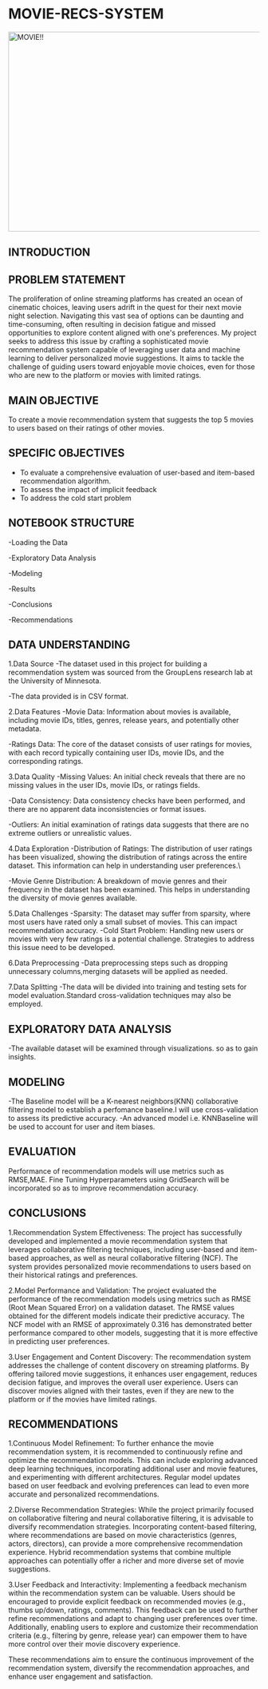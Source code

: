 # MOVIE-RECS-SYSTEM
<img src=...... alt="MOVIE!!" width="950" height="400">



## INTRODUCTION





## PROBLEM STATEMENT
The proliferation of online streaming platforms has created an ocean of cinematic choices, leaving users adrift in the quest for their next movie night selection. Navigating this vast sea of options can be daunting and time-consuming, often resulting in decision fatigue and missed opportunities to explore content aligned with one's preferences. My project seeks to address this issue by crafting a sophisticated movie recommendation system capable of leveraging user data and machine learning to deliver personalized movie suggestions. It aims to tackle the challenge of guiding users toward enjoyable movie choices, even for those who are new to the platform or movies with limited ratings.


## MAIN OBJECTIVE
To create a movie recommendation system that suggests the top 5 movies to users based on their ratings of other movies.

## SPECIFIC OBJECTIVES
- To evaluate a comprehensive evaluation of user-based and item-based recommendation algorithm.
- To assess the impact of implicit feedback
- To address the cold start problem


## NOTEBOOK STRUCTURE
-Loading the Data

-Exploratory Data Analysis

-Modeling 

-Results

-Conclusions

-Recommendations


## DATA UNDERSTANDING
1.Data Source
-The dataset used in this project for building a recommendation system was sourced from the GroupLens research lab at the University of Minnesota.

-The data provided is in CSV format.

2.Data Features
-Movie Data: Information about movies is available, including movie IDs, titles, genres, release years, and potentially other metadata.

-Ratings Data: The core of the dataset consists of user ratings for movies, with each record typically containing user IDs, movie IDs, and the corresponding ratings.

3.Data Quality
-Missing Values: An initial check reveals that there are no missing values in the user IDs, movie IDs, or ratings fields.

-Data Consistency: Data consistency checks have been performed, and there are no apparent data inconsistencies or format issues.

-Outliers: An initial examination of ratings data suggests that there are no extreme outliers or unrealistic values.

4.Data Exploration
-Distribution of Ratings: The distribution of user ratings has been visualized, showing the distribution of ratings across the entire dataset. This information can help in understanding user preferences.\

-Movie Genre Distribution: A breakdown of movie genres and their frequency in the dataset has been examined. This helps in understanding the diversity of movie genres available.

5.Data Challenges
-Sparsity: The dataset may suffer from sparsity, where most users have rated only a small subset of movies. This can impact recommendation accuracy.
-Cold Start Problem: Handling new users or movies with very few ratings is a potential challenge. Strategies to address this issue need to be developed.

6.Data Preprocessing
-Data preprocessing steps such as dropping unnecessary columns,merging datasets will be applied as needed.

7.Data Splitting
-The data will be divided into training and testing sets for model evaluation.Standard cross-validation techniques may also be employed.
## EXPLORATORY DATA ANALYSIS

-The available dataset will be examined through visualizations. so as to gain insights.


## MODELING
-The Baseline model will be a K-nearest neighbors(KNN)
collaborative filtering model to establish a perfomance baseline.I will use cross-validation to assess its predictive accuracy.
-An advanced model i.e. KNNBaseline will be used to account for user and item biases.

## EVALUATION
Performance of recommendation models will use metrics such as RMSE,MAE.
Fine Tuning Hyperparameters using GridSearch will be incorporated so as to improve recommendation accuracy.

## CONCLUSIONS
1.Recommendation System Effectiveness: The project has successfully developed and implemented a movie recommendation system that leverages collaborative filtering techniques, including user-based and item-based approaches, as well as neural collaborative filtering (NCF). The system provides personalized movie recommendations to users based on their historical ratings and preferences.

2.Model Performance and Validation: The project evaluated the performance of the recommendation models using metrics such as RMSE (Root Mean Squared Error) on a validation dataset. The RMSE values obtained for the different models indicate their predictive accuracy. The NCF model with an RMSE of approximately 0.316 has demonstrated better performance compared to other models, suggesting that it is more effective in predicting user preferences.

3.User Engagement and Content Discovery: The recommendation system addresses the challenge of content discovery on streaming platforms. By offering tailored movie suggestions, it enhances user engagement, reduces decision fatigue, and improves the overall user experience. Users can discover movies aligned with their tastes, even if they are new to the platform or if the movies have limited ratings.


## RECOMMENDATIONS
1.Continuous Model Refinement: To further enhance the movie recommendation system, it is recommended to continuously refine and optimize the recommendation models. This can include exploring advanced deep learning techniques, incorporating additional user and movie features, and experimenting with different architectures. Regular model updates based on user feedback and evolving preferences can lead to even more accurate and personalized recommendations.

2.Diverse Recommendation Strategies: While the project primarily focused on collaborative filtering and neural collaborative filtering, it is advisable to diversify recommendation strategies. Incorporating content-based filtering, where recommendations are based on movie characteristics (genres, actors, directors), can provide a more comprehensive recommendation experience. Hybrid recommendation systems that combine multiple approaches can potentially offer a richer and more diverse set of movie suggestions.

3.User Feedback and Interactivity: Implementing a feedback mechanism within the recommendation system can be valuable. Users should be encouraged to provide explicit feedback on recommended movies (e.g., thumbs up/down, ratings, comments). This feedback can be used to further refine recommendations and adapt to changing user preferences over time. Additionally, enabling users to explore and customize their recommendation criteria (e.g., filtering by genre, release year) can empower them to have more control over their movie discovery experience.

These recommendations aim to ensure the continuous improvement of the recommendation system, diversify the recommendation approaches, and enhance user engagement and satisfaction.








